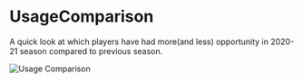 # UsageComparison

A quick look at which players have had more(and less) opportunity in 2020-21 season compared to previous season.

![Usage Comparison](https://pbs.twimg.com/media/E1xND2_XEAgIQO_?format=png&name=large)
